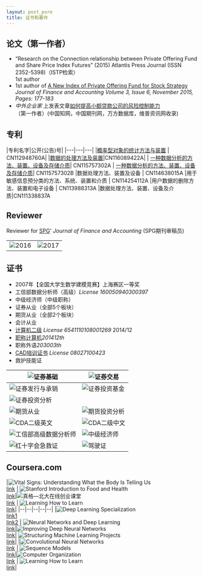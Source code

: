 ```yaml
---
layout: post_pure
title: 证书和著作
---
```




## 论文（第一作者）
- “Research on the Connection relationship between Private Offering Fund and Share Price Index Futures” (2015) Atlantis Press Journal (ISSN 2352-5398)（ISTP检索）  
1st author
- 1st author of [A New Index of Private Offering Fund for Stock Strategy](
http://article.sciencepublishinggroup.com/html/10.11648.j.jfa.20150306.12.html#paper-keywords)  
*Journal of Finance and Accounting Volume 3, Issue 6, November 2015, Pages: 177-183*  
- *中外企业家* 上发表文章[如何提高小额贷款公司的风险控制能力](http://www.cnki.net/KCMS/detail/detail.aspx?QueryID=6&CurRec=1&recid=&filename=ZWQY201430051&dbname=CJFDLAST2015&dbcode=CJFQ&pr=&urlid=&yx=&uid=WEEvREcwSlJHSldSdnQ1YWloVytWUUFXNXMwSnYzeDdLUFNXMnU1ZXlJa1pqTW5la093SEwwTlNFV0dNeXFQRE13PT0=$9A4hF_YAuvQ5obgVAq)  
（第一作者）(中国知网，中国期刊网，万方数据库，维普资讯网收录)


## 专利





|专利名字|公开(公告)号|
|---|---|---|
|[概率型对象的统计方法与装置](http://epub.cnipa.gov.cn/patent/CN112948760A) | CN112948760A|
|[数据的处理方法及装置](http://epub.cnipa.gov.cn/patent/CN116089422A)|CN116089422A|
| [一种数据分析的方法、装置、设备及存储介质](http://epub.cnipa.gov.cn/patent/CN115757302A)| CN115757302A
| [一种数据分析的方法、装置、设备及存储介质](http://epub.cnipa.gov.cn/patent/CN115757302B)| CN115757302B
|数据处理方法、装置及设备 | CN114638015A
|用于敏感信息预分类的方法、系统、装置和介质  | CN114254112A
|用户数据的删除方法、装置和电子设备  | CN113988313A
|数据处理方法、装置、设备及介质|CN111338837A



<!--
http://epub.cnipa.gov.cn/

http://www.innojoy.com/   郭飞+支付宝

提交中：
一种高效的删除深度学习模型中用户数据的方法
一种基于上下文过滤的实时脱敏技术
一种基于快速串匹配算法的实时脱敏技术
一种基于区块链和水印的数字资产可信流转方法 -->


## Reviewer

Reviewer for [SPG](http://www.sciencepublishinggroup.com/)' *Journal of Finance and Accounting*
(SPG期刊审稿员)

<!-- <table >
<tr><td>  <img width="600" height="800" src="http://www.guofei.site/public/img/2016.jpg"></td><td>  <img width="600" height="800" src="http://www.guofei.site/public/img/2017.jpg"></td></tr>
</table> -->


|||
|--|--|
|![2016](/pictures_for_blog/certification/spg/2016.jpg)|![2017](/pictures_for_blog/certification/spg/2017.jpg)|


## 证书

- 2007年【全国大学生数学建模竞赛】上海赛区一等奖
- 工信部数据分析师（高级）*License 160050940300397*
- 中级经济师（中级职称）
- 证券从业（全部5个板块）
- 期货从业（全部2个板块）
- 会计从业
- [计算机二级](
http://chaxun.neea.edu.cn/examcenter/query.cn?op=doQueryResults&pram=certi)
*License 6541110108001269* 2014/12
- [职称计算机](http://www.bjrbj.gov.cn/kwscore/login/notsign.htm)*201412th*
- 职称外语*203003th*
- [CAD培训证书](http://www.cadnet.cn/) *License 08027100423*
- 救护技能证



|![证券基础](/pictures_for_blog/certification/从业证/证券基础.jpg)|![证券交易](/pictures_for_blog/certification/从业证/证券交易.jpg)|
|--|--|
|![证券发行与承销](/pictures_for_blog/certification/从业证/证券发行与承销.jpg)|![证券投资基金](/pictures_for_blog/certification/从业证/证券投资基金.jpg)|
|![证券投资分析](/pictures_for_blog/certification/从业证/证券投资分析.jpg)|
|![期货从业](/pictures_for_blog/certification/从业证/期货从业.jpg)|![期货投资分析](/pictures_for_blog/certification/从业证/期货投资分析.jpg)|
|![CDA二级英文](/pictures_for_blog/certification/水证/CDA二级英文.jpg)|![CDA二级中文](/pictures_for_blog/certification/水证/CDA二级中文.jpg)|
|![工信部高级数据分析师](/pictures_for_blog/certification/水证/工信部高级数据分析师.jpg)|![中级经济师](/pictures_for_blog/certification/水证/中级经济师.jpg)|
|![红十字会急救证](https://www.guofei.site/pictures_for_blog/certification/健康类/急救证.jpg)|![驾驶证](https://www.guofei.site/pictures_for_blog/certification/水证/驾驶证.jpeg)




## Coursera.com


|![Vital Signs: Understanding What the Body Is Telling Us](/pictures_for_blog/certification/coursera/Vital%20Signs%20Understanding%20What%20the%20Body%20Is.jpg) <br> [link](https://www.coursera.org/account/accomplishments/certificate/4H9SD5AFRPYG) | ![Stanford Introduction to Food and Health](/pictures_for_blog/certification/coursera/Stanford%20Introduction%20to%20Food%20and%20Health.jpg) <br> [link](https://www.coursera.org/account/accomplishments/certificate/86PSBYQZR36N)|![真格—北大在线创业课堂](/pictures_for_blog/certification/coursera/%E7%9C%9F%E6%A0%BC%E2%80%94%E5%8C%97%E5%A4%A7%E5%9C%A8%E7%BA%BF%E5%88%9B%E4%B8%9A%E8%AF%BE%E5%A0%82.jpg) <br> [link](https://www.coursera.org/account/accomplishments/certificate/MCDR2YTFGH4R) | ![Learning How to Learn](/pictures_for_blog/certification/coursera/Introduction%20to%20Complex%20Analysis.jpg) <br> [link](https://www.coursera.org/account/accomplishments/certificate/C9N6QDM5PUN5)|
|--|--|--|--|--|
|![Deep Learning Specialization](/pictures_for_blog/certification/coursera/Deep%20Learning.jpg) <br> [link1](https://www.coursera.org/account/accomplishments/specialization/HGTDUMAQ3TC6)<br>[link2](https://www.coursera.org/account/accomplishments/specialization/certificate/HGTDUMAQ3TC6) | ![Neural Networks and Deep Learning](/pictures_for_blog/certification/coursera/Neural%20Networks%20and%20Deep%20Learning.jpg) <br> [link](https://www.coursera.org/account/accomplishments/certificate/ZAGDZZ7EJY2Y)|![Improving Deep Neural Networks](/pictures_for_blog/certification/coursera/Improving%20Deep%20Neural%20Networks.jpg) <br> [link](https://www.coursera.org/account/accomplishments/certificate/T7UFHTHW2RPA)| ![Structuring Machine Learning Projects](/pictures_for_blog/certification/coursera/Structuring%20Machine%20Learning%20Projects.jpg) <br> [link](https://www.coursera.org/account/accomplishments/certificate/PWFAKV2QD8PZ)|
|![Convolutional Neural Networks](/pictures_for_blog/certification/coursera/Convolutional%20Neural%20Networks.jpg) <br> [link](https://www.coursera.org/account/accomplishments/certificate/3JVLNYUUTXE8) | ![Sequence Models](/pictures_for_blog/certification/coursera/Sequence%20Models.jpg) <br> [link](https://www.coursera.org/account/accomplishments/certificate/GXE8MPPVW2EF)|![Computer Organization](/pictures_for_blog/certification/coursera/%E8%AE%A1%E7%AE%97%E6%9C%BA%E7%BB%84%E6%88%90.jpg) <br> [link](https://www.coursera.org/account/accomplishments/certificate/F987E2DF2V73) | ![Learning How to Learn](/pictures_for_blog/certification/coursera/Learning%20How%20to%20Learn.jpg) <br> [link](https://www.coursera.org/account/accomplishments/certificate/H8J86CNTB9P9)|
